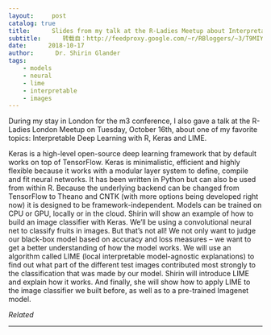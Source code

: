 ```yaml
---
layout:     post
catalog: true
title:      Slides from my talk at the R-Ladies Meetup about Interpretable Deep Learning with R, Keras and LIME
subtitle:      转载自：http://feedproxy.google.com/~r/RBloggers/~3/T9MIY4Ec524/
date:      2018-10-17
author:      Dr. Shirin Glander
tags:
    - models
    - neural
    - lime
    - interpretable
    - images
---
```






During my stay in London for the m3 conference, I also gave a talk at the R-Ladies London Meetup on Tuesday, October 16th, about one of my favorite topics: Interpretable Deep Learning with R, Keras and LIME.

> 
Keras is a high-level open-source deep learning framework that by default works on top of TensorFlow. Keras is minimalistic, efficient and highly flexible because it works with a modular layer system to define, compile and fit neural networks. It has been written in Python but can also be used from within R. Because the underlying backend can be changed from TensorFlow to Theano and CNTK (with more options being developed right now) it is designed to be framework-independent. Models can be trained on CPU or GPU, locally or in the cloud. Shirin will show an example of how to build an image classifier with Keras. We’ll be using a convolutional neural net to classify fruits in images. But that’s not all! We not only want to judge our black-box model based on accuracy and loss measures – we want to get a better understanding of how the model works. We will use an algorithm called LIME (local interpretable model-agnostic explanations) to find out what part of the different test images contributed most strongly to the classification that was made by our model. Shirin will introduce LIME and explain how it works. And finally, she will show how to apply LIME to the image classifier we built before, as well as to a pre-trained Imagenet model.







*Related*








---
